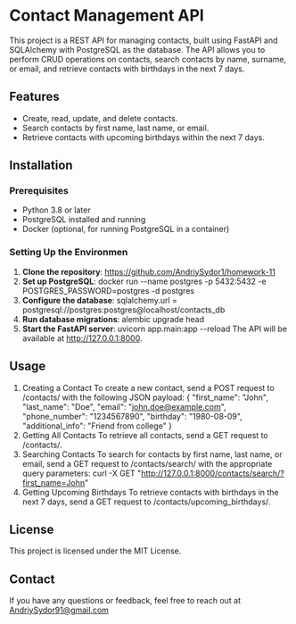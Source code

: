 # Contact Management API

This project is a REST API for managing contacts, built using FastAPI and SQLAlchemy with PostgreSQL as the database. The API allows you to perform CRUD operations on contacts, search contacts by name, surname, or email, and retrieve contacts with birthdays in the next 7 days.

## Features

- Create, read, update, and delete contacts.
- Search contacts by first name, last name, or email.
- Retrieve contacts with upcoming birthdays within the next 7 days.

## Installation

### Prerequisites

- Python 3.8 or later
- PostgreSQL installed and running
- Docker (optional, for running PostgreSQL in a container)

### Setting Up the Environmen

1. **Clone the repository**: https://github.com/AndriySydor1/homework-11
2. **Set up PostgreSQL**: docker run --name postgres -p 5432:5432 -e POSTGRES_PASSWORD=postgres -d postgres
3. **Configure the database**: sqlalchemy.url = postgresql://postgres:postgres@localhost/contacts_db
4. **Run database migrations**: alembic upgrade head
5. **Start the FastAPI server**: uvicorn app.main:app --reload
   The API will be available at http://127.0.0.1:8000.

## Usage

1. Creating a Contact
   To create a new contact, send a POST request to /contacts/ with the following JSON payload:
   {
   "first_name": "John",
   "last_name": "Doe",
   "email": "john.doe@example.com",
   "phone_number": "1234567890",
   "birthday": "1980-08-09",
   "additional_info": "Friend from college"
   }
2. Getting All Contacts
   To retrieve all contacts, send a GET request to /contacts/.
3. Searching Contacts
   To search for contacts by first name, last name, or email, send a GET request to /contacts/search/ with the appropriate query parameters:
   curl -X GET "http://127.0.0.1:8000/contacts/search/?first_name=John"
4. Getting Upcoming Birthdays
   To retrieve contacts with birthdays in the next 7 days, send a GET request to /contacts/upcoming_birthdays/.

## License

This project is licensed under the MIT License.

## Contact

If you have any questions or feedback, feel free to reach out at AndriySydor91@gmail.com
